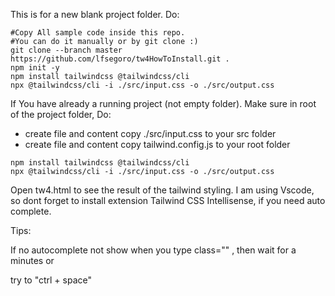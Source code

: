 This is for a new blank project folder. Do:
```
#Copy All sample code inside this repo. 
#You can do it manually or by git clone :)
git clone --branch master https://github.com/lfsegoro/tw4HowToInstall.git .
npm init -y
npm install tailwindcss @tailwindcss/cli
npx @tailwindcss/cli -i ./src/input.css -o ./src/output.css

```
If You have already a running project (not empty folder).
Make sure in root of the project folder, Do:
- create file and content copy ./src/input.css to your src folder
- create file and content copy tailwind.config.js to your root folder
```
npm install tailwindcss @tailwindcss/cli
npx @tailwindcss/cli -i ./src/input.css -o ./src/output.css

```
Open tw4.html to see the result of the tailwind styling.
I am using Vscode, so dont forget to install extension Tailwind CSS Intellisense, if you need auto complete.

Tips: 

If no autocomplete not show when you type class="" , then wait for a minutes or 

try to "ctrl + space"

